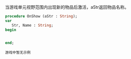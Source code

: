 当游戏单元视野范围内出现新的物品后激活，aStr返回物品名称。

```pascal
procedure OnShow (aStr : String);
var
   Str, Name : String;
begin
   

end;
```

    游戏中暂无示例

